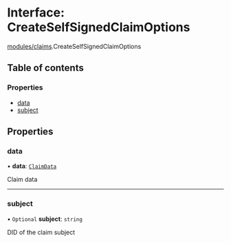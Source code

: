 # Interface: CreateSelfSignedClaimOptions

[modules/claims](../modules/modules_claims.md).CreateSelfSignedClaimOptions

## Table of contents

### Properties

- [data](modules_claims.CreateSelfSignedClaimOptions.md#data)
- [subject](modules_claims.CreateSelfSignedClaimOptions.md#subject)

## Properties

### data

• **data**: [`ClaimData`](modules_did_registry.ClaimData.md)

Claim data

___

### subject

• `Optional` **subject**: `string`

DID of the claim subject
